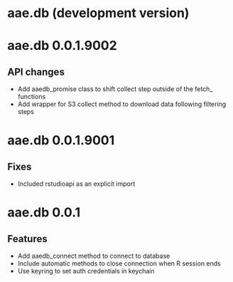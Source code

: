 # aae.db (development version)

# aae.db 0.0.1.9002

## API changes

- Add aaedb_promise class to shift collect step outside of
    the fetch_ functions
- Add wrapper for S3 collect method to download data following
   filtering steps


# aae.db 0.0.1.9001

## Fixes

- Included rstudioapi as an explicit import


# aae.db 0.0.1 

## Features

- Add aaedb_connect method to connect to database
- Include automatic methods to close connection when R session ends
- Use keyring to set auth credentials in keychain

